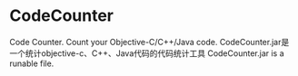 CodeCounter
===========

Code Counter. Count your Objective-C/C++/Java code.
CodeCounter.jar是一个统计objective-c、C++、Java代码的代码统计工具
CodeCounter.jar is a runable file.
